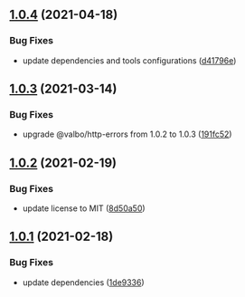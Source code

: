 ## [1.0.4](https://github.com/valverdealbo/validation-middlewares/compare/v1.0.3...v1.0.4) (2021-04-18)


### Bug Fixes

* update dependencies and tools configurations ([d41796e](https://github.com/valverdealbo/validation-middlewares/commit/d41796e208c9c2ecf76a067f864a15d42803326f))

## [1.0.3](https://github.com/valverdealbo/validation-middlewares/compare/v1.0.2...v1.0.3) (2021-03-14)


### Bug Fixes

* upgrade @valbo/http-errors from 1.0.2 to 1.0.3 ([191fc52](https://github.com/valverdealbo/validation-middlewares/commit/191fc52bd1261c94f428fe3176d36d91879221d4))

## [1.0.2](https://github.com/valverdealbo/validation-middlewares/compare/v1.0.1...v1.0.2) (2021-02-19)


### Bug Fixes

* update license to MIT ([8d50a50](https://github.com/valverdealbo/validation-middlewares/commit/8d50a5030c732e6ab3c34f4fa5b164e16ec67265))

## [1.0.1](https://github.com/valverdealbo/validation-middlewares/compare/v1.0.0...v1.0.1) (2021-02-18)


### Bug Fixes

* update dependencies ([1de9336](https://github.com/valverdealbo/validation-middlewares/commit/1de9336848f215ae6816aa5fb35bb6ed2b4ed7ca))
